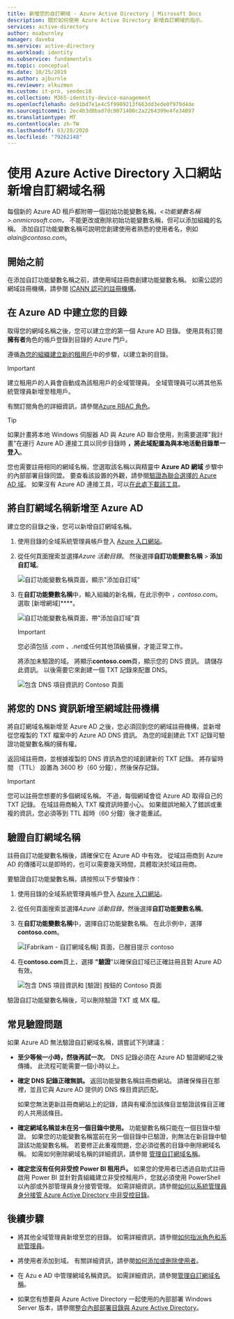 ```yaml
---
title: 新增您的自訂網域 - Azure Active Directory | Microsoft Docs
description: 關於如何使用 Azure Active Directory 新增自訂網域的指示。
services: active-directory
author: msaburnley
manager: daveba
ms.service: active-directory
ms.workload: identity
ms.subservice: fundamentals
ms.topic: conceptual
ms.date: 10/25/2019
ms.author: ajburnle
ms.reviewer: elkuzmen
ms.custom: it-pro, seodec18
ms.collection: M365-identity-device-management
ms.openlocfilehash: de91bd7e1e4c5f9909213f663dd3ede0f979d4de
ms.sourcegitcommit: 2ec4b3d0bad7dc0071400c2a2264399e4fe34897
ms.translationtype: MT
ms.contentlocale: zh-TW
ms.lasthandoff: 03/28/2020
ms.locfileid: "79262148"
---
```

# <a name="add-your-custom-domain-name-using-the-azure-active-directory-portal"></a>使用 Azure Active Directory 入口網站新增自訂網域名稱

每個新的 Azure AD 租戶都附帶一個初始功能變數名稱，*\<功能變數名稱>.onmicrosoft.com。* 不能更改或刪除初始功能變數名稱，但可以添加組織的名稱。 添加自訂功能變數名稱可説明您創建使用者熟悉的使用者名，例如*alain\@contoso.com*。

## <a name="before-you-begin"></a>開始之前

在添加自訂功能變數名稱之前，請使用域註冊商創建功能變數名稱。 如需公認的網域註冊機構，請參閱 [ICANN 認可的註冊機構](https://www.icann.org/registrar-reports/accredited-list.html)。

## <a name="create-your-directory-in-azure-ad"></a>在 Azure AD 中建立您的目錄

取得您的網域名稱之後，您可以建立您的第一個 Azure AD 目錄。 使用具有訂閱**擁有者**角色的帳戶登錄到目錄的 Azure 門戶。

遵循[為您的組織建立新的租用戶](active-directory-access-create-new-tenant.md#create-a-new-tenant-for-your-organization)中的步驟，以建立新的目錄。

>[!IMPORTANT]
>建立租用戶的人員會自動成為該租用戶的全域管理員。 全域管理員可以將其他系統管理員新增至租用戶。

有關訂閱角色的詳細資訊，請參閱[Azure RBAC 角色](../../role-based-access-control/rbac-and-directory-admin-roles.md#azure-rbac-roles)。

>[!TIP]
> 如果計畫將本地 Windows 伺服器 AD 與 Azure AD 聯合使用，則需要選擇"我計畫"在運行 Azure AD 連接工具以同步目錄時 **，將此域配置為與本地活動目錄單一登入**。
>
> 您也需要註冊相同的網域名稱，您選取該名稱以與精靈中 **Azure AD 網域** 步驟中的內部部署目錄同盟。 要查看該設置的外觀，請參閱[驗證為聯合選擇的 Azure AD 域](../hybrid/how-to-connect-install-custom.md#verify-the-azure-ad-domain-selected-for-federation)。 如果沒有 Azure AD 連接工具，可以[在此處下載該工具](https://go.microsoft.com/fwlink/?LinkId=615771)。

## <a name="add-your-custom-domain-name-to-azure-ad"></a>將自訂網域名稱新增至 Azure AD

建立您的目錄之後，您可以新增自訂網域名稱。

1. 使用目錄的全域系統管理員帳戶登入 [Azure 入口網站](https://portal.azure.com/)。

1. 從任何頁面搜索並選擇*Azure 活動目錄*。 然後選擇**自訂功能變數名稱** > **添加自訂域**。

    ![自訂功能變數名稱頁面，顯示"添加自訂域"](media/add-custom-domain/add-custom-domain.png)

1. 在**自訂功能變數名稱**中，輸入組織的新名稱，在此示例中 *，contoso.com*。 選取 [新增網域]****。

    ![自訂功能變數名稱頁面，帶"添加自訂域"頁](media/add-custom-domain/add-custom-domain-blade.png)

    >[!IMPORTANT]
    >您必須包括 *.com* *、.net*或任何其他頂級擴展，才能正常工作。

    將添加未驗證的域。 將顯示**contoso.com**頁，顯示您的 DNS 資訊。 請儲存此資訊。 以後需要它來創建一個 TXT 記錄來配置 DNS。

    ![包含 DNS 項目資訊的 Contoso 頁面](media/add-custom-domain/contoso-blade-with-dns-info.png)

## <a name="add-your-dns-information-to-the-domain-registrar"></a>將您的 DNS 資訊新增至網域註冊機構

將自訂網域名稱新增至 Azure AD 之後，您必須回到您的網域註冊機構，並新增從您複製的 TXT 檔案中的 Azure AD DNS 資訊。 為您的域創建此 TXT 記錄可驗證功能變數名稱的擁有權。

返回域註冊商，並根據複製的 DNS 資訊為您的域創建新的 TXT 記錄。 將存留時間 （TTL） 設置為 3600 秒（60 分鐘），然後保存記錄。

>[!IMPORTANT]
>您可以註冊您想要的多個網域名稱。 不過，每個網域會從 Azure AD 取得自己的 TXT 記錄。 在域註冊商輸入 TXT 檔資訊時要小心。 如果錯誤地輸入了錯誤或重複的資訊，您必須等到 TTL 超時（60 分鐘）後才能重試。

## <a name="verify-your-custom-domain-name"></a>驗證自訂網域名稱

註冊自訂功能變數名稱後，請確保它在 Azure AD 中有效。 從域註冊商到 Azure AD 的傳播可以是即時的，也可以需要幾天時間，具體取決於域註冊商。

要驗證自訂功能變數名稱，請按照以下步驟操作：

1. 使用目錄的全域系統管理員帳戶登入 [Azure 入口網站](https://portal.azure.com/)。

1. 從任何頁面搜索並選擇*Azure 活動目錄*，然後選擇**自訂功能變數名稱**。

1. 在**自訂功能變數名稱**中，選擇自訂功能變數名稱。 在此示例中，選擇**contoso.com**。

    ![[Fabrikam - 自訂網域名稱] 頁面，已醒目提示 contoso](media/add-custom-domain/custom-blade-with-contoso-highlighted.png)

1. 在**contoso.com**頁上，選擇 **"驗證**"以確保自訂域已正確註冊且對 Azure AD 有效。

    ![包含 DNS 項目資訊和 [驗證] 按鈕的 Contoso 頁面](media/add-custom-domain/contoso-blade-with-dns-info-verify.png)

驗證自訂功能變數名稱後，可以刪除驗證 TXT 或 MX 檔。

## <a name="common-verification-issues"></a>常見驗證問題

如果 Azure AD 無法驗證自訂網域名稱，請嘗試下列建議：

- **至少等候一小時，然後再試一次**。 DNS 記錄必須在 Azure AD 驗證網域之後傳播。 此流程可能需要一個小時以上。

- **確定 DNS 記錄正確無誤。** 返回功能變數名稱註冊商網站。 請確保條目在那裡，並且它與 Azure AD 提供的 DNS 條目資訊匹配。

  如果您無法更新註冊商網站上的記錄，請與有權添加該條目並驗證該條目正確的人共用該條目。

- **確定網域名稱並未在另一個目錄中使用。** 功能變數名稱只能在一個目錄中驗證。 如果您的功能變數名稱當前在另一個目錄中已驗證，則無法在新目錄中驗證該功能變數名稱。 若要修正此重複問題，您必須從舊的目錄中刪除網域名稱。 如需如何刪除網域名稱的詳細資訊，請參閱 [管理自訂網域名稱](../users-groups-roles/domains-manage.md)。

- **確定您沒有任何非受控 Power BI 租用戶。** 如果您的使用者已透過自助式註冊啟用 Power BI 並針對貴組織建立非受控租用戶，您就必須使用 PowerShell 以內部或外部管理員身分接管管理。 如需詳細資訊，請參閱[如何以系統管理員身分接管 Azure Active Directory 中非受控目錄](../users-groups-roles/domains-admin-takeover.md)。

## <a name="next-steps"></a>後續步驟

- 將其他全域管理員新增至您的目錄。 如需詳細資訊，請參閱[如何指派角色和系統管理員](active-directory-users-assign-role-azure-portal.md)。

- 將使用者添加到域。 有關詳細資訊，請參閱[如何添加或刪除使用者](add-users-azure-active-directory.md)。

- 在 Azu e AD 中管理網域名稱資訊。 如需詳細資訊，請參閱[管理自訂網域名稱](../users-groups-roles/domains-manage.md)。

- 如果您有想要與 Azure Active Directory 一起使用的內部部署 Windows Server 版本，請參閱[整合內部部署目錄與 Azure Active Directory](../connect/active-directory-aadconnect.md)。
